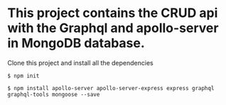 # This project contains the CRUD api with the Graphql and apollo-server in MongoDB database.

Clone this project and install all the dependencies
```
$ npm init

$ npm install apollo-server apollo-server-express express graphql graphql-tools mongoose --save
```

